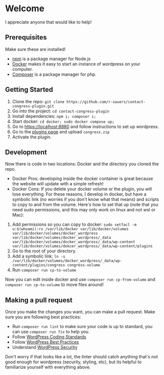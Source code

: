 # Welcome
I appreciate anyone that would like to help!

## Prerequisites
Make sure these are installed!
 * [npm](https://www.npmjs.com/) is a package manager for Node.js
 * [Docker](https://www.docker.com/get-started/) makes it easy to start an instance of wordpress on your computer.
 * [Composer](https://getcomposer.org/) is a package manager for php.

## Getting Started
1. Clone the repo: `git clone https://github.com/r-sauers/contact-congress-plugin.git`
2. Go into the project: `cd contact-congress-plugin`
3. Install dependencies: `npm i; composer i;`
4. Start docker: `cd docker; sudo docker compose up;`
5. Go to [https://localhost:8880](https://localhost:8880) and follow instructions to set up wordpress.
6. Go to the [plugins page](https://localhost:8880/wp-admin/plugins.php) and upload `congress.zip`
7. Activate the plugin.

## Development
Now there is code in two locations: Docker and the directory you cloned the repo.
- Docker Pros: developing inside the docker container is great because the website will update with a simple refresh!
- Docker Cons: If you delete your docker volume or the plugin, you will lose everything.
For these reasons, I develop in docker, but have a symbolic link (no worries if you don't know what that means) and scripts to copy to and from the volume.
Here's how to set that up (note that you need sudo permissions, and this may only work on linux and not wsl or Mac):
1. Add permissions so you can copy to docker: `sudo setfacl -m u:$(whoami):rx /var/lib/docker var/lib/docker/volumes var/lib/docker/volumes/docker_wordpress var/lib/docker/volumes/docker_wordpress/_data var/lib/docker/volumes/docker_wordpress/_data/wp-content var/lib/docker/volumes/dokcer_wordpress/_data/wp-content/plugins`
2. Go to the root of your directory.
3. Add a symbolic link: `ln -s /var/lib/docker/volumes/docker_wordpress/_data/wp-content/plugins/congress congress-volume`
4. Run `composer run cp-to-volume`

Now you can edit inside docker and use `composer run cp-from-volume` and `composer run cp-to-volume` to move files around!

## Making a pull request
Once you make the changes you want, you can make a pull request. Make sure you are following best practices:
 * Run `composer run lint` to make sure your code is up to standard, you can use `composer run fix` to help you.
 * Follow [WordPress Coding Standards](https://developer.wordpress.org/coding-standards/wordpress-coding-standards/)
 * Follow [WordPress Best Practices](https://developer.wordpress.org/plugins/plugin-basics/best-practices/)
 * Understand [WordPress Security](https://developer.wordpress.org/apis/security/)

Don't worry  if that looks like a lot, the linter should catch anything that's not good enough for wordpress (security, styling, etc), but its helpful to familiarize yourself with everything above.
